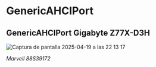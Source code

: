 # GenericAHCIPort

## GenericAHCIPort Gigabyte Z77X-D3H 


![Captura de pantalla 2025-04-19 a las 22 13 17](https://github.com/user-attachments/assets/8e01b08f-21b4-4f70-bf27-e94988714255)

*Marvell 88S39172*
